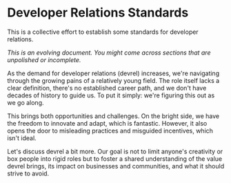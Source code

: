 # Developer Relations Standards

This is a collective effort to establish some standards for developer relations.

_This is an evolving document. You might come across sections that are unpolished or incomplete._

As the demand for developer relations (devrel) increases, we're navigating through the growing pains of a relatively young field. The role itself lacks a clear definition, there's no established career path, and we don't have decades of history to guide us. To put it simply: we're figuring this out as we go along.

This brings both opportunities and challenges. On the bright side, we have the freedom to innovate and adapt, which is fantastic. However, it also opens the door to misleading practices and misguided incentives, which isn't ideal.

Let's discuss devrel a bit more. Our goal is not to limit anyone's creativity or box people into rigid roles but to foster a shared understanding of the value devrel brings, its impact on businesses and communities, and what it should strive to avoid.
